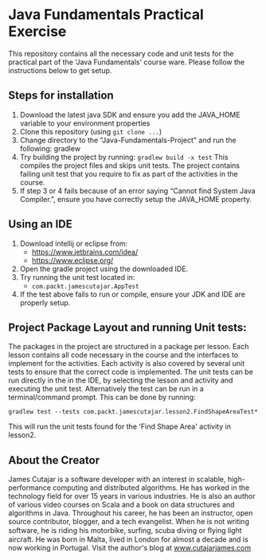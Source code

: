 # Java Fundamentals Practical Exercise

This repository contains all the necessary code and unit tests for the practical part of the
'Java Fundamentals' course ware. Please follow the instructions below to get setup.

## Steps for installation

1. Download the latest java SDK and ensure you add the JAVA_HOME variable to your environment properties
2. Clone this repository (using `git clone ...`)
3. Change directory to the "Java-Fundamentals-Project" and run the following:
   gradlew
4. Try building the project by running: 
```gradlew build -x test```
   This compiles the project files and skips unit tests. The project contains failing unit test that you require to fix as part of the activities in the course.
5. If step 3 or 4 fails because of an error saying “Cannot find System Java Compiler.”, ensure you have correctly setup the JAVA_HOME property.

## Using an IDE

1. Download intellij or eclipse from:
    * https://www.jetbrains.com/idea/
    * https://www.eclipse.org/
2. Open the gradle project using the downloaded IDE.
3. Try running the unit test located in:
    * `com.packt.jamescutajar.AppTest`
4. If the test above fails to run or compile, ensure your JDK and IDE are properly setup.

## Project Package Layout and running Unit tests:

The packages in the project are structured in a package per lesson. Each lesson contains all code necessary in the course and the 
interfaces to implement for the activities. Each activity is also covered by several unit tests to ensure that the 
correct code is implemented. The unit tests can be run directly in the in the IDE, 
by selecting the lesson and activity and executing the unit test. Alternatively the test can be run in a 
terminal/command prompt. This can be done by running:

`gradlew test --tests com.packt.jamescutajar.lesson2.FindShapeAreaTest*`

This will run the unit tests found for the 'Find Shape Area' activity in lesson2.


## About the Creator
James Cutajar is a software developer with an interest in scalable, high-performance computing and 
distributed algorithms. He has worked in the technology field for over 15 years in various industries. 
He is also an author of various video courses on Scala and a book on data structures and algorithms in Java.
Throughout his career, he has been an instructor, open source contributor, blogger, and a tech evangelist. 
When he is not writing software, he is riding his motorbike, surfing, scuba diving or ﬂying light aircraft. 
He was born in Malta, lived in London for almost a decade and is now working in Portugal.
Visit the author's blog at www.cutajarjames.com

